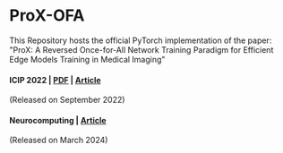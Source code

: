 # ProX-OFA

This Repository hosts the official PyTorch implementation of the paper: "ProX: A Reversed Once-for-All Network Training Paradigm for Efficient Edge Models Training in Medical Imaging"

#### ICIP 2022 | [PDF](https://web.fsktm.um.edu.my/~cschan/doc/ICIP2022b.pdf) | [Article](https://ieeexplore.ieee.org/document/9897495)

(Released on September 2022)

#### Neurocomputing | [Article](https://www.sciencedirect.com/science/article/abs/pii/S0925231224002832)

(Released on March 2024)
